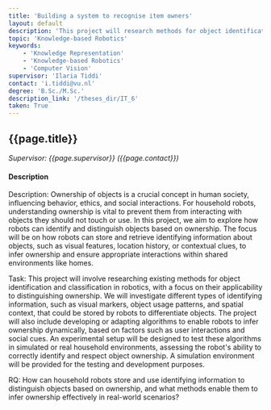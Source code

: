 ```yaml
---
title: 'Building a system to recognise item owners'
layout: default
description: 'This project will research methods for object identification and classification in robotics to distinguish ownership of objects.'
topic: 'Knowledge-based Robotics'
keywords: 
    - 'Knowledge Representation'
    - 'Knowledge-based Robotics'
    - 'Computer Vision'
supervisor: 'Ilaria Tiddi'
contact: 'i.tiddi@vu.nl'
degree: 'B.Sc./M.Sc.'
description_link: '/theses_dir/IT_6'
taken: True
---
```


<!-- The informtation below doesn´t need to be adjusted. It is automatically pulled from the frontmatter-->
## {{page.title}} 
*Supervisor: {{page.supervisor}} ({{page.contact}})*

#### Description

Description: Ownership of objects is a crucial concept in human society, influencing behavior, ethics, and social interactions. For household robots, understanding ownership is vital to prevent them from interacting with objects they should not touch or use. In this project, we aim to explore how robots can identify and distinguish objects based on ownership. The focus will be on how robots can store and retrieve identifying information about objects, such as visual features, location history, or contextual clues, to infer ownership and ensure appropriate interactions within shared environments like homes.

Task: This project will involve researching existing methods for object identification and classification in robotics, with a focus on their applicability to distinguishing ownership. We will investigate different types of identifying information, such as visual markers, object usage patterns, and spatial context, that could be stored by robots to differentiate objects. The project will also include developing or adapting algorithms to enable robots to infer ownership dynamically, based on factors such as user interactions and social cues. An experimental setup will be designed to test these algorithms in simulated or real household environments, assessing the robot's ability to correctly identify and respect object ownership. A simulation environment will be provided for the testing and development purposes.

RQ: How can household robots store and use identifying information to distinguish objects based on ownership, and what methods enable them to infer ownership effectively in real-world scenarios?
